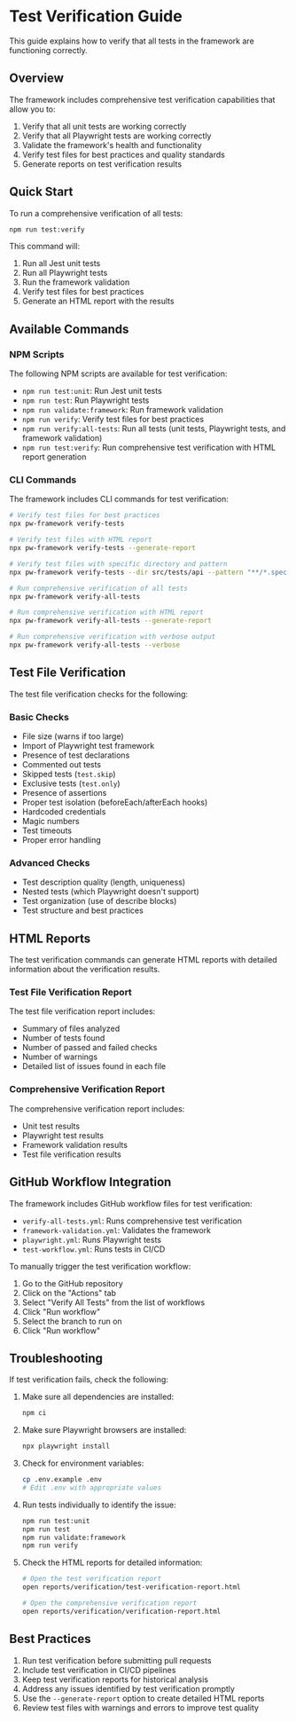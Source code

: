 # Test Verification Guide

This guide explains how to verify that all tests in the framework are functioning correctly.

## Overview

The framework includes comprehensive test verification capabilities that allow you to:

1. Verify that all unit tests are working correctly
2. Verify that all Playwright tests are working correctly
3. Validate the framework's health and functionality
4. Verify test files for best practices and quality standards
5. Generate reports on test verification results

## Quick Start

To run a comprehensive verification of all tests:

```bash
npm run test:verify
```

This command will:
1. Run all Jest unit tests
2. Run all Playwright tests
3. Run the framework validation
4. Verify test files for best practices
5. Generate an HTML report with the results

## Available Commands

### NPM Scripts

The following NPM scripts are available for test verification:

- `npm run test:unit`: Run Jest unit tests
- `npm run test`: Run Playwright tests
- `npm run validate:framework`: Run framework validation
- `npm run verify`: Verify test files for best practices
- `npm run verify:all-tests`: Run all tests (unit tests, Playwright tests, and framework validation)
- `npm run test:verify`: Run comprehensive test verification with HTML report generation

### CLI Commands

The framework includes CLI commands for test verification:

```bash
# Verify test files for best practices
npx pw-framework verify-tests

# Verify test files with HTML report
npx pw-framework verify-tests --generate-report

# Verify test files with specific directory and pattern
npx pw-framework verify-tests --dir src/tests/api --pattern "**/*.spec.js"

# Run comprehensive verification of all tests
npx pw-framework verify-all-tests

# Run comprehensive verification with HTML report
npx pw-framework verify-all-tests --generate-report

# Run comprehensive verification with verbose output
npx pw-framework verify-all-tests --verbose
```

## Test File Verification

The test file verification checks for the following:

### Basic Checks

- File size (warns if too large)
- Import of Playwright test framework
- Presence of test declarations
- Commented out tests
- Skipped tests (`test.skip`)
- Exclusive tests (`test.only`)
- Presence of assertions
- Proper test isolation (beforeEach/afterEach hooks)
- Hardcoded credentials
- Magic numbers
- Test timeouts
- Proper error handling

### Advanced Checks

- Test description quality (length, uniqueness)
- Nested tests (which Playwright doesn't support)
- Test organization (use of describe blocks)
- Test structure and best practices

## HTML Reports

The test verification commands can generate HTML reports with detailed information about the verification results.

### Test File Verification Report

The test file verification report includes:

- Summary of files analyzed
- Number of tests found
- Number of passed and failed checks
- Number of warnings
- Detailed list of issues found in each file

### Comprehensive Verification Report

The comprehensive verification report includes:

- Unit test results
- Playwright test results
- Framework validation results
- Test file verification results

## GitHub Workflow Integration

The framework includes GitHub workflow files for test verification:

- `verify-all-tests.yml`: Runs comprehensive test verification
- `framework-validation.yml`: Validates the framework
- `playwright.yml`: Runs Playwright tests
- `test-workflow.yml`: Runs tests in CI/CD

To manually trigger the test verification workflow:

1. Go to the GitHub repository
2. Click on the "Actions" tab
3. Select "Verify All Tests" from the list of workflows
4. Click "Run workflow"
5. Select the branch to run on
6. Click "Run workflow"

## Troubleshooting

If test verification fails, check the following:

1. Make sure all dependencies are installed:
   ```bash
   npm ci
   ```

2. Make sure Playwright browsers are installed:
   ```bash
   npx playwright install
   ```

3. Check for environment variables:
   ```bash
   cp .env.example .env
   # Edit .env with appropriate values
   ```

4. Run tests individually to identify the issue:
   ```bash
   npm run test:unit
   npm run test
   npm run validate:framework
   npm run verify
   ```

5. Check the HTML reports for detailed information:
   ```bash
   # Open the test verification report
   open reports/verification/test-verification-report.html
   
   # Open the comprehensive verification report
   open reports/verification/verification-report.html
   ```

## Best Practices

1. Run test verification before submitting pull requests
2. Include test verification in CI/CD pipelines
3. Keep test verification reports for historical analysis
4. Address any issues identified by test verification promptly
5. Use the `--generate-report` option to create detailed HTML reports
6. Review test files with warnings and errors to improve test quality